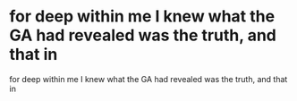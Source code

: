 # for deep within me I knew what the GA had revealed was the truth, and that in

for deep within me I knew what the GA had revealed was the truth, and that in